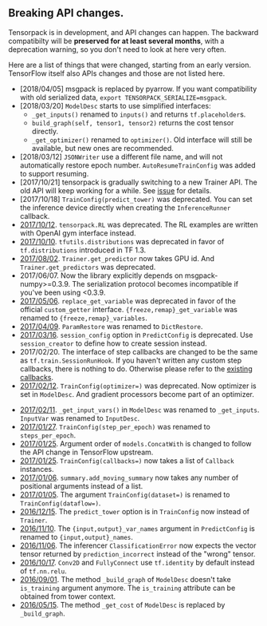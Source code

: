 
## Breaking API changes.

Tensorpack is in development, and API changes can happen.
The backward compatibilty will be __preserved for at least several months__, with a deprecation warning,
so you don't need to look at here very often.

Here are a list of things that were changed, starting from an early version.
TensorFlow itself also APIs changes and those are not listed here.

+ [2018/04/05] msgpack is replaced by pyarrow. If you want compatibility with old serialized data,
	`export TENSORPACK_SERIALIZE=msgpack`.
+ [2018/03/20] `ModelDesc` starts to use simplified interfaces:
	+ `_get_inputs()` renamed to `inputs()` and returns `tf.placeholder`s.
	+ `build_graph(self, tensor1, tensor2)` returns the cost tensor directly.
	+ `_get_optimizer()` renamed to `optimizer()`.
	Old interface will still be available, but new ones are recommended.
+ [2018/03/12] `JSONWriter` use a different file name, and will not automatically restore epoch number.
	`AutoResumeTrainConfig` was added to support resuming.
+ [2017/10/21]
	tensorpack is gradually switching to a new Trainer API.
	The old API will keep working for a while. See [issue](https://github.com/tensorpack/tensorpack/issues/458)
	for details.
+ [2017/10/18]
	`TrainConfig(predict_tower)` was deprecated. You can set the inference device directly when creating the `InferenceRunner` callback.
+ [2017/10/12](https://github.com/tensorpack/tensorpack/commit/7e963996f615b85f7459455596b4ee9bbd0bce8e).
	`tensorpack.RL` was deprecated. The RL examples are written with OpenAI gym interface instead.
+ [2017/10/10](https://github.com/tensorpack/tensorpack/commit/7d40e049691d92018f50dc7d45bba5e8b140becc).
	`tfutils.distributions` was deprecated in favor of `tf.distributions` introduced in TF 1.3.
+ [2017/08/02](https://github.com/tensorpack/tensorpack/commit/875f4d7dbb5675f54eae5675fa3a0948309a8465).
	`Trainer.get_predictor` now takes GPU id. And `Trainer.get_predictors` was deprecated.
+ 2017/06/07. Now the library explicitly depends on msgpack-numpy>=0.3.9. The serialization protocol
	becomes incompatible if you've been using <0.3.9.
+ [2017/05/06](https://github.com/tensorpack/tensorpack/commit/0774ec66e66075486f6a36aba63cc2a151b9fec8).
	`replace_get_variable` was deprecated in favor of the official `custom_getter` interface.
	`{freeze,remap}_get_variable` was renamed to `{freeze,remap}_variables`.
+ [2017/04/09](https://github.com/tensorpack/tensorpack/commit/5beab907895aec36bdcaed62e25b976aad7979b8).
	`ParamRestore` was renamed to `DictRestore`.
+ [2017/03/16](https://github.com/tensorpack/tensorpack/commit/ccae46f4a3ca89dc3df901a338eef8447d19a730).
	`session_config` option in `PredictConfig` is deprecated. Use `session_creator` to define how to create session instead.
+ 2017/02/20. The interface of step callbacks are changed to be the same as `tf.train.SessionRunHook`.
	If you haven't written any custom step callbacks, there is nothing to do. Otherwise please refer
	to the [existing callbacks](https://github.com/tensorpack/tensorpack/blob/master/tensorpack/callbacks/steps.py).
+ [2017/02/12](https://github.com/tensorpack/tensorpack/commit/d1041a77a9c59d8c9abf64f389f3b605d65b483e).
	`TrainConfig(optimizer=)` was deprecated. Now optimizer is set in `ModelDesc`. And gradient processors become part of an optimizer.
* [2017/02/11](https://github.com/tensorpack/tensorpack/commit/5b29bda9f17d7b587259e13963c4c8093e8387f8).
	`_get_input_vars()` in `ModelDesc` was renamed to `_get_inputs`. `InputVar` was renamed to `InputDesc`.
* [2017/01/27](https://github.com/tensorpack/tensorpack/commit/a9dd0b8ec34209ab86a92875589dbbc4716e73ef).
	`TrainConfig(step_per_epoch)` was renamed to `steps_per_epoch`.
* [2017/01/25](https://github.com/tensorpack/tensorpack/commit/2df3dcf401a99fe61c699ad719e95528872d3abe).
	Argument order of `models.ConcatWith` is changed to follow the API change in TensorFlow upstream.
* [2017/01/25](https://github.com/tensorpack/tensorpack/commit/243e957fe6d62a0cfb5728bd77fb3e005d6603e4).
	`TrainConfig(callbacks=)` now takes a list of `Callback` instances.
* [2017/01/06](https://github.com/tensorpack/tensorpack/commit/bbf41d9e58053f843d0471e6d2d87ff714a79a90).
	`summary.add_moving_summary` now takes any number of positional arguments instead of a list.
* [2017/01/05](https://github.com/tensorpack/tensorpack/commit/651a5aea8f9aacad7147542021dcf106fc824bc2).
	The argument `TrainConfig(dataset=)` is renamed to `TrainConfig(dataflow=)`.
* [2016/12/15](https://github.com/tensorpack/tensorpack/commit/99c70935a7f72050f45891fbbcc49c4ce43aedce).
	The `predict_tower` option is in `TrainConfig` now instead of `Trainer`.
* [2016/11/10](https://github.com/tensorpack/tensorpack/commit/77bcc8b1afc984a569f6ec3eda0a3c47b4e2923a).
	The `{input,output}_var_names` argument in `PredictConfig` is renamed to `{input,output}_names`.
* [2016/11/06](https://github.com/tensorpack/tensorpack/commit/740e9d8ca146af5a911f68a369dd7348243a2253).
	The inferencer `ClassificationError` now expects the vector tensor returned by `prediction_incorrect` instead of the "wrong" tensor.
* [2016/10/17](https://github.com/tensorpack/tensorpack/commit/6eb0bebe60d6f38bcad9ddb3e6091b0b154a09cf).
	`Conv2D` and `FullyConnect` use `tf.identity` by default instead of `tf.nn.relu`.
* [2016/09/01](https://github.com/tensorpack/tensorpack/commit/fc9e45b0208ff09daf454d3bd910c540735b7f83).
	The method `_build_graph` of `ModelDesc` doesn't take `is_training` argument anymore.
	The `is_training` attribute can be obtained from tower context.
* [2016/05/15](https://github.com/tensorpack/tensorpack/commit/e69034b5c9b588db9fb52295b1e63c89e8b42654).
	The method `_get_cost` of `ModelDesc` is replaced by `_build_graph`.


